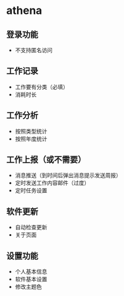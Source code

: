 # athena

## 登录功能

* 不支持匿名访问

## 工作记录

* 工作要有分类（必填）
* 消耗时长

## 工作分析

* 按照类型统计
* 按照年度统计

## 工作上报（或不需要）

* 消息推送（到时间后弹出消息提示发送周报）
* 定时发送工作内容邮件（过度）
* 定时任务设置

## 软件更新

* 自动检查更新
* 关于页面

## 设置功能

* 个人基本信息
* 软件基本设置
* 修改主题色


